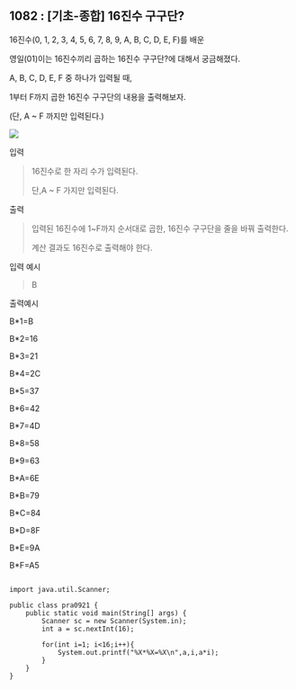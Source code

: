 ## 1082 : [기초-종합] 16진수 구구단?
16진수(0, 1, 2, 3, 4, 5, 6, 7, 8, 9, A, B, C, D, E, F)를 배운

영일(01)이는 16진수끼리 곱하는 16진수 구구단?에 대해서 궁금해졌다.


A, B, C, D, E, F 중 하나가 입력될 때,

1부터 F까지 곱한 16진수 구구단의 내용을 출력해보자.

(단, A ~ F 까지만 입력된다.)


<img src="https://codeup.kr/upload/pimg6198_1.png">








입력

>16진수로 한 자리 수가 입력된다.
>
>단,A ~ F 가지만 입력된다.




출력

>입력된 16진수에 1~F까지 순서대로 곱한, 16진수 구구단을 줄을 바꿔 출력한다.
>
>계산 결과도 16진수로 출력해야 한다.


입력 예시

>B



출력예시

B*1=B

B*2=16

B*3=21

B*4=2C

B*5=37

B*6=42

B*7=4D

B*8=58

B*9=63

B*A=6E

B*B=79

B*C=84

B*D=8F

B*E=9A

B*F=A5

```shell

import java.util.Scanner;

public class pra0921 {
    public static void main(String[] args) {
        Scanner sc = new Scanner(System.in);
        int a = sc.nextInt(16);

        for(int i=1; i<16;i++){
            System.out.printf("%X*%X=%X\n",a,i,a*i);
        }
    }
}

```
